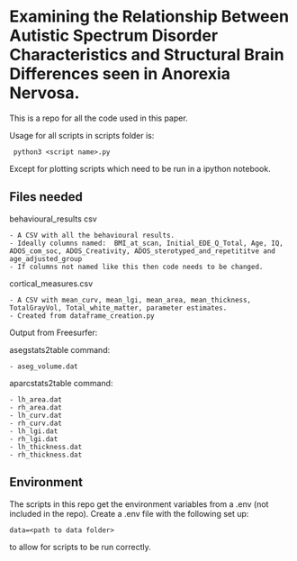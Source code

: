 # Examining the Relationship Between Autistic Spectrum Disorder Characteristics and Structural Brain Differences seen in Anorexia Nervosa.

This is a repo for all the code used in this paper.

Usage for all scripts in scripts folder is: 

``` python3 <script name>.py```

Except for plotting scripts which need to be run in a ipython notebook.


## Files needed

behavioural_results csv
	
	- A CSV with all the behavioural results.
	- Ideally columns named:  BMI_at_scan, Initial_EDE_Q_Total, Age, IQ, ADOS_com_soc, ADOS_Creativity, ADOS_sterotyped_and_repetititve and age_adjusted_group
	- If columns not named like this then code needs to be changed.

cortical_measures.csv

	- A CSV with mean_curv, mean_lgi, mean_area, mean_thickness, TotalGrayVol, Total_white_matter, parameter estimates.
	- Created from dataframe_creation.py

Output from Freesurfer:

asegstats2table command:

	- aseg_volume.dat

aparcstats2table command:

	- lh_area.dat
	- rh_area.dat
	- lh_curv.dat
	- rh_curv.dat
	- lh_lgi.dat
	- rh_lgi.dat
	- lh_thickness.dat
	- rh_thickness.dat

## Environment

The scripts in this repo get the environment variables from a .env (not included in the repo). Create a .env file with the following set up:

```
data=<path to data folder>
```

to allow for scripts to be run correctly.
